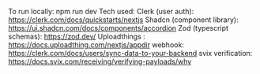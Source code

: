 To run locally: npm run dev
Tech used:
Clerk (user auth): https://clerk.com/docs/quickstarts/nextjs
Shadcn (component library): https://ui.shadcn.com/docs/components/accordion
Zod (typescript schemas): https://zod.dev/
Uploadthings : https://docs.uploadthing.com/nextjs/appdir
webhook: https://clerk.com/docs/users/sync-data-to-your-backend
svix verification: https://docs.svix.com/receiving/verifying-payloads/why
